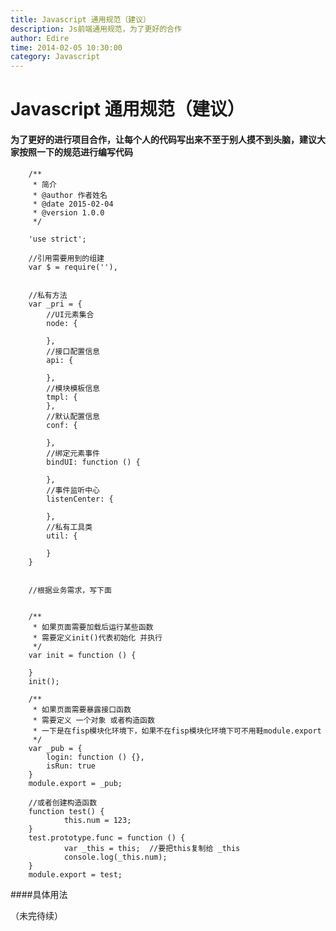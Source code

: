 ```yaml
---
title: Javascript 通用规范（建议）
description: Js前端通用规范，为了更好的合作
author: Edire
time: 2014-02-05 10:30:00
category: Javascript
---
```


# Javascript 通用规范（建议）
#### 为了更好的进行项目合作，让每个人的代码写出来不至于别人摸不到头脑，建议大家按照一下的规范进行编写代码
        
        /**
         * 简介
         * @author 作者姓名
         * @date 2015-02-04
         * @version 1.0.0
         */
        
        'use strict';
        
        //引用需要用到的组建
        var $ = require(''),
        
        
        //私有方法
        var _pri = {
        	//UI元素集合
        	node: {
        
        	},
        	//接口配置信息
        	api: {
        
        	},
        	//模块模板信息
        	tmpl: {
        	},
        	//默认配置信息
        	conf: {
        
        	},
        	//绑定元素事件
        	bindUI: function () {
        
        	},
        	//事件监听中心
        	listenCenter: {
        
        	},
        	//私有工具类
        	util: {
        
        	}
        }
        
        
        //根据业务需求，写下面
        
        
        /**
         * 如果页面需要加载后运行某些函数
         * 需要定义init()代表初始化 并执行
         */
        var init = function () {
        	
        }
        init();
        
        /**
         * 如果页面需要暴露接口函数
         * 需要定义 一个对象 或者构造函数
         * 一下是在fisp模块化环境下，如果不在fisp模块化环境下可不用鞋module.export
         */
        var _pub = {
            login: function () {},
            isRun: true
        }
        module.export = _pub;
        
        //或者创建构造函数
        function test() {
                this.num = 123;
        }
        test.prototype.func = function () {
                var _this = this;  //要把this复制给 _this
                console.log(_this.num);
        }
        module.export = test;
        
####具体用法

（未完待续）
        

